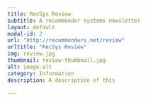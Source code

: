 ```yaml
---
title: RecSys Review
subtitle: A recommender systems newsletter
layout: default
modal-id: 2
url: "http://recommenders.net/review"
urltitle: "RecSys Review"
img: review.jpg
thumbnail: review-thumbnail.jpg
alt: image-alt
category: Information
description: A description of this 

---
```

